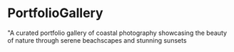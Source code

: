 # PortfolioGallery
"A curated portfolio gallery of coastal photography showcasing the beauty of nature through serene beachscapes and stunning sunsets
